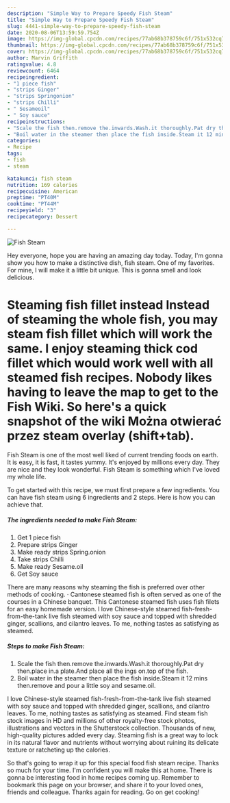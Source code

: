 ```yaml
---
description: "Simple Way to Prepare Speedy Fish Steam"
title: "Simple Way to Prepare Speedy Fish Steam"
slug: 4441-simple-way-to-prepare-speedy-fish-steam
date: 2020-08-06T13:59:59.754Z
image: https://img-global.cpcdn.com/recipes/77ab68b378759c6f/751x532cq70/fish-steam-recipe-main-photo.jpg
thumbnail: https://img-global.cpcdn.com/recipes/77ab68b378759c6f/751x532cq70/fish-steam-recipe-main-photo.jpg
cover: https://img-global.cpcdn.com/recipes/77ab68b378759c6f/751x532cq70/fish-steam-recipe-main-photo.jpg
author: Marvin Griffith
ratingvalue: 4.8
reviewcount: 6464
recipeingredient:
- "1 piece fish"
- "strips Ginger"
- "strips Springonion"
- "strips Chilli"
- " Sesameoil"
- " Soy sauce"
recipeinstructions:
- "Scale the fish then.remove the.inwards.Wash.it thoroughly.Pat dry then.place in.a plate.And place all the ings on.top of the fish."
- "Boil water in the steamer then place the fish inside.Steam it 12 mins then.remove and pour a little soy and sesame.oil."
categories:
- Recipe
tags:
- fish
- steam

katakunci: fish steam 
nutrition: 169 calories
recipecuisine: American
preptime: "PT40M"
cooktime: "PT44M"
recipeyield: "3"
recipecategory: Dessert

---
```



![Fish Steam](https://img-global.cpcdn.com/recipes/77ab68b378759c6f/751x532cq70/fish-steam-recipe-main-photo.jpg)

Hey everyone, hope you are having an amazing day today. Today, I'm gonna show you how to make a distinctive dish, fish steam. One of my favorites. For mine, I will make it a little bit unique. This is gonna smell and look delicious.

# Steaming fish fillet instead Instead of steaming the whole fish, you may steam fish fillet which will work the same. I enjoy steaming thick cod fillet which would work well with all steamed fish recipes. Nobody likes having to leave the map to get to the Fish Wiki. So here&#39;s a quick snapshot of the wiki Można otwierać przez steam overlay (shift+tab).

Fish Steam is one of the most well liked of current trending foods on earth. It is easy, it is fast, it tastes yummy. It's enjoyed by millions every day. They are nice and they look wonderful. Fish Steam is something which I've loved my whole life.


To get started with this recipe, we must first prepare a few ingredients. You can have fish steam using 6 ingredients and 2 steps. Here is how you can achieve that.

<!--inarticleads1-->

##### The ingredients needed to make Fish Steam:

1. Get 1 piece fish
1. Prepare strips Ginger
1. Make ready strips Spring.onion
1. Take strips Chilli
1. Make ready  Sesame.oil
1. Get  Soy sauce


There are many reasons why steaming the fish is preferred over other methods of cooking. · Cantonese steamed fish is often served as one of the courses in a Chinese banquet. This Cantonese steamed fish uses fish filets for an easy homemade version. I love Chinese-style steamed fish-fresh-from-the-tank live fish steamed with soy sauce and topped with shredded ginger, scallions, and cilantro leaves. To me, nothing tastes as satisfying as steamed. 

<!--inarticleads2-->

##### Steps to make Fish Steam:

1. Scale the fish then.remove the.inwards.Wash.it thoroughly.Pat dry then.place in.a plate.And place all the ings on.top of the fish.
1. Boil water in the steamer then place the fish inside.Steam it 12 mins then.remove and pour a little soy and sesame.oil.


I love Chinese-style steamed fish-fresh-from-the-tank live fish steamed with soy sauce and topped with shredded ginger, scallions, and cilantro leaves. To me, nothing tastes as satisfying as steamed. Find steam fish stock images in HD and millions of other royalty-free stock photos, illustrations and vectors in the Shutterstock collection. Thousands of new, high-quality pictures added every day. Steaming fish is a great way to lock in its natural flavor and nutrients without worrying about ruining its delicate texture or ratcheting up the calories. 

So that's going to wrap it up for this special food fish steam recipe. Thanks so much for your time. I'm confident you will make this at home. There is gonna be interesting food in home recipes coming up. Remember to bookmark this page on your browser, and share it to your loved ones, friends and colleague. Thanks again for reading. Go on get cooking!
